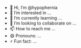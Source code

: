 - 👋 Hi, I’m @hypophernia
- 👀 I’m interested in ...
- 🌱 I’m currently learning ...
- 💞️ I’m looking to collaborate on ...
- 📫 How to reach me ...
- 😄 Pronouns: ...
- ⚡ Fun fact: ...

<!---
hypophernia/hypophernia is a ✨ special ✨ repository because its `README.md` (this file) appears on your GitHub profile.
You can click the Preview link to take a look at your changes.
--->
